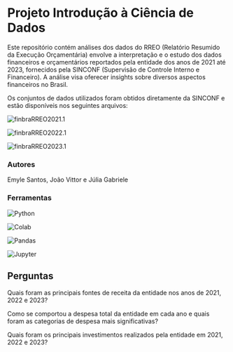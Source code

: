 

# Projeto Introdução à Ciência de Dados

Este repositório contém análises dos dados do RREO (Relatório Resumido da Execução Orçamentária) envolve a interpretação e o estudo dos dados financeiros e orçamentários reportados pela entidade dos anos de 2021 até 2023, fornecidos pela SINCONF (Supervisão de Controle Interno e Financeiro). A análise visa oferecer insights sobre diversos aspectos financeiros no Brasil.

Os conjuntos de dados utilizados foram obtidos diretamente da SINCONF e estão disponíveis nos seguintes arquivos:

![finbraRREO2021.1](https://img.shields.io/badge/finbraRREO2021.1.csv:%20Dados%20do%20RREO%20de%202021.-black)

![finbraRREO2022.1](https://img.shields.io/badge/finbraRREO2022.1.csv:%20Dados%20do%20RREO%20de%202022.-blue)

![finbraRREO2023.1](https://img.shields.io/badge/finbraRREO2023.1.csv:%20Dados%20do%20RREO%20de%202023.-white)

### Autores 
Emyle Santos, João Vittor e Júlia Gabriele

### Ferramentas
![Python](https://img.shields.io/badge/python-3670A0?style=for-the-badge&logo=python&logoColor=ffdd54) 

![Colab](https://img.shields.io/badge/colab-white?style=for-the-badge&logo=googlecolab)

![Pandas](https://img.shields.io/badge/pandas-black?style=for-the-badge&logo=pandas)

![Jupyter](https://img.shields.io/badge/Jupyter-white?style=for-the-badge&logo=jupyter)

## Perguntas
Quais foram as principais fontes de receita da entidade nos anos de 2021, 2022 e 2023?

Como se comportou a despesa total da entidade em cada ano e quais foram as categorias de despesa mais significativas?

Quais foram os principais investimentos realizados pela entidade em 2021, 2022 e 2023?
